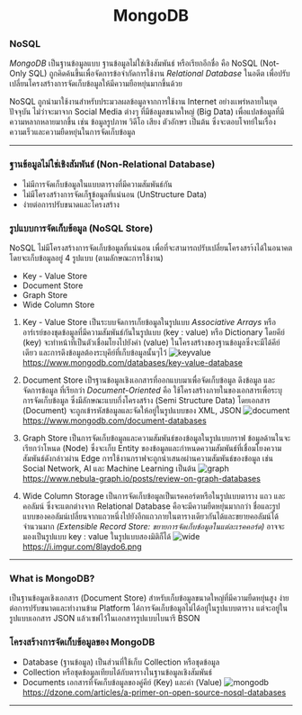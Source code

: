 <h1 align="center"><strong>MongoDB</strong></h1>

### NoSQL

*MongoDB* เป็นฐานข้อมูลแบบ ฐานข้อมูลไม่ใช่เชิงสัมพันธ์ หรือเรียกอีกชื่อ คือ NoSQL (Not-Only SQL) ถูกคิดค้นขึ้นเพื่อจัดการข้อจำกัดการใช้งาน *Relational Database* ในอดีต เพื่อปรับเปลี่ยนโครงสร้างการจัดเก็บข้อมูลให้มีความยือหยุ่นมากขึ้นด้วย
	
NoSQL ถูกนำมาใช้งานสำหรับประมวลผลข้อมูลจากการใช้งาน Internet อย่างเเพร่หลายในยุดปัจจุบัน						ไม่ว่าจะมาจาก Social Media ต่างๆ ที่มีข้อมูลขนาดใหญ่ (Big Data) เพื่อแปลข้อมูลที่มีความหลากหลายมากขึ้น เช่น ข้อมูลรูปภาพ วิดีโอ เสียง ตัวอักษร เป็นต้น ซึ่งจะตอบโจทย์ในเรื่องความเร็วและความยืดหยุ่นในการจัดเก็บข้อมูล
***
<h3 align="left"><strong>ฐานข้อมูลไม่ใช่เชิงสัมพันธ์ (Non-Relational Database)</strong></h3>

 - ไม่มีการจัดเก็บข้อมูลในแบบตารางที่มีความสัมพันธ์กัน
 - ไม่มีโครงสร้างการจัดเก็ฐข้อมูลที่แน่นอน (UnStructure Data)
 - ง่ายต่อการปรับขนาดและโครงสร้าง
<h3 align="left"><strong>รูปแบบการจัดเก็บข้อมูล (NoSQL Store)</strong></h3>
	
NoSQL ไม่มีโครงสร้างการจัดเก็บข้อมูลที่แน่นอน เพื่อที่จะสามารถปรับเปลี่ยนโครงสรา้งได้ในอนาคต โดยจะเก็บข้อมูลอยู่ 4 รูปแบบ (ตามลักษณะการใช้งาน)
 - Key - Value Store
 - Document Store
 - Graph Store
 - Wide Column Store
 1. Key - Value Store เป็นระบบจัดการเก็ยข้อมูลในรูปแบบ *Associative Arrays* หรืออาร์เรย์ของชุดข้อมูลที่มีความสัมพันธ์กันในรูปแบบ (key : value) หรือ Dictionary
	 โดยคีย์ (key) จะทำหน้าที่เป็นตัวเชื่อมโยงไปยังค่า (value) ในโครงสร้างของฐานข้อมูลซึ่งจะมีได้คีย์เดียว และการดึงข้อมูลต้องระบุคีย์ที่เก็บข้อมูลนั้นๆไว้
![keyvalue](https://user-images.githubusercontent.com/106058972/227906377-97af6dd7-430c-4e6d-9818-53adc790e33f.png)
https://www.mongodb.com/databases/key-value-database

2. Document Store เป็ฯฐานข้อมูลเชิงเอกสารที่ออกแบบมาเพื่อจัดเก็บข้อมูล ดึงข้อมูล และจัดการข้อมูล ที่เรียกว่า *Document-Oriented* คือ ใช้โครงสร้างภายในของเอกสารเพื่อระบุการจัดเก็บข้อมูล ซึ่งมีลักษณะแบบกึ่งโครงสร้าง (Semi Structure Data) โดยเอกสาร (Document) จะถูกเข้ารหัสข้อมูลและจัดให้อยู่ในรูปแบบของ XML, JSON
![document](https://user-images.githubusercontent.com/106058972/227827753-33a9e30c-f020-4f3a-b524-3e591641368a.png)
https://www.mongodb.com/document-databases

3. Graph Store เป็นการจัดเก็บข้อมูลและความสัมพันธ์ของข้อมูลในรูปแบบกราฟ ข้อมูลด้านในจะเรียกว่าโหนด (Node) ซึ่งจะเก็บ Entity ของข้อมูลและกำหนดความสัมพันธ์ที่เชื่อมโยงความสัมพันธ์ดังกล่าวผ่าน Edge การใช้งานกราฟจะถูกนำเสนอผ่านความสัมพันธ์ของข้อมูล เช่น Social Network, AI และ Machine Learning เป็นต้น
![graph](https://user-images.githubusercontent.com/106058972/227905395-5b37b9be-4aff-4af2-b831-77c2618f02fa.png)
https://www.nebula-graph.io/posts/review-on-graph-databases

4. Wide Column Storage เป็นการจัดเก็บข้อมูลเป็นเรคคอร์ดหรือในรูปแบบตาราง แถว และคอลัมน์ ซึ่งจะแตกต่างจาก Relational Database คือจะมีความยืดหยุ่นมากกว่า ชื่อและรูปแบบของคอลัมน์เปลี่ยนจากแถวหนึ่งไปยังอีกแถวภายในตารางเดียวกันได้และขยายคอลัมน์ได้จำนวนมาก *(Extensible Record Store: ขยายการจัดเก็บข้อมูลในแต่ละเรคคอร์ด)* อาจจะมองเป็นรูปแบบ key : value ในรูปแบบสองมิติก็ได้
![wide](https://user-images.githubusercontent.com/106058972/227910748-d144361e-800c-4149-8334-93005c008e45.png)
https://i.imgur.com/8laydo6.png
***
###  What is MongoDB?
เป็นฐานข้อมูลเชิงเอกสาร (Document Store) สำหรับเก็บข้อมูลขนาดใหญ่ที่มีความยืดหยุ่นสูง ง่ายต่อการปรับขนาดและทำงานข้าม Platform ได้การจัดเก็บข้อมูลไม่ได้อยู่ในรูปแบบตาราง แต่จะอยู่ในรูปแบบเอกสาร JSON แล้วเซฟไว้ในเอกสารรูปแบบไบนารี BSON

### โครงสร้างการจัดเก็บข้อมูลของ MongoDB

 - Database (ฐานข้อมูล) เป็นส่วนที่ใช้เก็บ Collection หรือชุดข้อมูล
 - Collection หรือชุดข้อมูลเทียบได้กับตารางในฐานข้อมูลเชิงสัมพันธ์
 - Documents เอกสารที่จัดเก็บข้อมูลของคู่คีย์ (Key) และค่า (Value)
![mongodb](https://user-images.githubusercontent.com/106058972/227915124-2ecb6a12-7fbc-45fb-a7ac-7afca6b5ddc8.jpg)
https://dzone.com/articles/a-primer-on-open-source-nosql-databases
***
